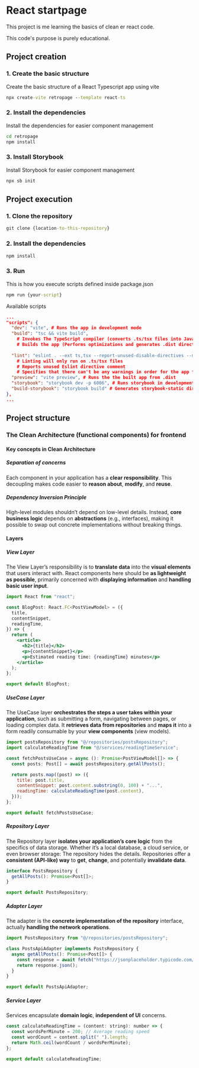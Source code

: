 # React startpage

This project is me learning the basics of clean   er react code.

This code's purpose is purely educational.

## Project creation

### 1. Create the basic structure

Create the basic structure of a React Typescript app using vite

``` cmd
npx create-vite retropage --template react-ts
```

### 2. Install the dependencies

Install the dependencies for easier component management

``` cmd
cd retropage
npm install
```

### 3. Install Storybook

Install Storybook for easier component management

``` cmd
npx sb init
```

## Project execution

### 1. Clone the repository

 ``` cmd
 git clone {location-to-this-repository} 
 ```

### 2. Install the dependencies

 ``` cmd
 npm install
 ```

### 3. Run

This is how you execute scripts defined inside package.json

 ``` cmd
 npm run {your-script} 
 ```

Available scripts

``` json
...
"scripts": { 
  "dev": "vite", # Runs the app in development mode
  "build": "tsc && vite build",
    # Invokes The TypeScript compiler (converts .ts/tsx files into JavaScript files)
    # Builds the app (Performs optimizations and generates .dist directory with production-ready files)
    
  "lint": "eslint . --ext ts,tsx --report-unused-disable-directives --max-warnings 0", # Lints the files in current directory with the following flags
    # Linting will only run on .ts/tsx files
    # Reports unused Eslint directive comment
    # Specifies that there can't be any warnings in order for the app to be linted
  "preview": "vite preview", # Runs the the built app from .dist
  "storybook": "storybook dev -p 6006", # Runs storybook in development mode at a diferent port from the main app (6006)
  "build-storybook": "storybook build" # Generates storybook-static directory with the built Storybook app
},
...
```

## Project structure

### The Clean Architecture (functional components) for frontend

#### Key concepts in Clean Architecture

##### Separation of concerns

Each component in your application has a **clear responsibility**. This decoupling makes code easier to **reason about**, **modify**, and **reuse**.

##### Dependency Inversion Principle

High-level modules shouldn’t depend on low-level details. Instead, **core business logic** depends on **abstractions** (e.g., interfaces), making it possible to swap out concrete implementations without breaking things.

#### Layers

##### View Layer

The View Layer’s responsibility is to **translate data** into the **visual elements** that users interact with. React components here should be **as lightweight as possible**, primarily concerned with **displaying information** and **handling basic user input**.

``` jsx
import React from "react";

const BlogPost: React.FC<PostViewModel> = ({
  title,
  contentSnippet,
  readingTime,
}) => {
  return (
    <article>
      <h2>{title}</h2>
      <p>{contentSnippet}</p>
      <p>Estimated reading time: {readingTime} minutes</p>
    </article>
  );
};

export default BlogPost;
```

##### UseCase Layer

The UseCase layer **orchestrates the steps a user takes within your application**, such as submitting a form, navigating between pages, or loading complex data. It **retrieves data from repositories** and **maps it** into a form readily consumable by your **view components** (view models).

``` jsx
import postsRepository from "@/repositories/postsRepository";
import calculateReadingTime from "@/services/readingTimeService";

const fetchPostsUseCase = async (): Promise<PostViewModel[]> => {
  const posts: Post[] = await postsRepository.getAllPosts();

  return posts.map((post) => ({
    title: post.title,
    contentSnippet: post.content.substring(0, 100) + "...",
    readingTime: calculateReadingTime(post.content),
  }));
};

export default fetchPostsUseCase;
```

##### Repository Layer

The Repository layer **isolates your application’s core logic** from the specifics of data storage. Whether it’s a local database, a cloud service, or even browser storage: The repository hides the details. Repositories offer a **consistent (API-like) way** to **get**, **change**, and potentially **invalidate data**.

``` jsx
interface PostsRepository {
  getAllPosts(): Promise<Post[]>;
}

export default PostsRepository; 
```

##### Adapter Layer

The adapter is the **concrete implementation of the repository** interface, actually **handling the network operations**.

``` jsx
import PostsRepository from "@/repositories/postsRepository";

class PostsApiAdapter implements PostsRepository {
  async getAllPosts(): Promise<Post[]> {
    const response = await fetch("https://jsonplaceholder.typicode.com/posts");
    return response.json();
  }
}

export default PostsApiAdapter;
```

##### Service Layer

Services encapsulate **domain logic**, **independent of UI** concerns.

``` jsx
const calculateReadingTime = (content: string): number => {
  const wordsPerMinute = 200; // Average reading speed
  const wordCount = content.split(" ").length;
  return Math.ceil(wordCount / wordsPerMinute);
};

export default calculateReadingTime;
```
